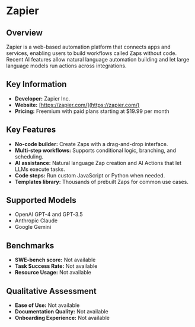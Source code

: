 # Zapier

## Overview

Zapier is a web-based automation platform that connects apps and services, enabling users to build workflows called Zaps without code. Recent AI features allow natural language automation building and let large language models run actions across integrations.

## Key Information

- **Developer:** Zapier Inc.
- **Website:** [https://zapier.com/](https://zapier.com/)
- **Pricing:** Freemium with paid plans starting at $19.99 per month

## Key Features

- **No-code builder:** Create Zaps with a drag-and-drop interface.
- **Multi-step workflows:** Supports conditional logic, branching, and scheduling.
- **AI assistance:** Natural language Zap creation and AI Actions that let LLMs execute tasks.
- **Code steps:** Run custom JavaScript or Python when needed.
- **Templates library:** Thousands of prebuilt Zaps for common use cases.

## Supported Models

- OpenAI GPT-4 and GPT-3.5
- Anthropic Claude
- Google Gemini

## Benchmarks

- **SWE-bench score:** Not available
- **Task Success Rate:** Not available
- **Resource Usage:** Not available

## Qualitative Assessment

- **Ease of Use:** Not available
- **Documentation Quality:** Not available
- **Onboarding Experience:** Not available
